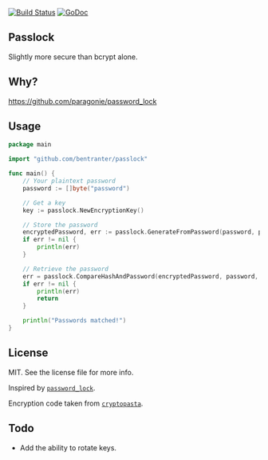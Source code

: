 [![Build Status](https://semaphoreci.com/api/v1/bentranter/passlock/branches/master/badge.svg)](https://semaphoreci.com/bentranter/passlock)
[![GoDoc](https://godoc.org/github.com/bentranter/passlock?status.svg)](https://godoc.org/github.com/bentranter/passlock)

Passlock
---

Slightly more secure than bcrypt alone.

Why?
---

https://github.com/paragonie/password_lock

Usage
---


```go
package main

import "github.com/bentranter/passlock"

func main() {
	// Your plaintext password
	password := []byte("password")

	// Get a key
	key := passlock.NewEncryptionKey()

	// Store the password
	encryptedPassword, err := passlock.GenerateFromPassword(password, passlock.DefaultCost, key)
	if err != nil {
		println(err)
	}

	// Retrieve the password
	err = passlock.CompareHashAndPassword(encryptedPassword, password, key)
	if err != nil {
		println(err)
		return
	}

	println("Passwords matched!")
}
```

License
---

MIT. See the license file for more info.

Inspired by [`password_lock`](https://github.com/paragonie/password_lock).

Encryption code taken from [`cryptopasta`](https://github.com/gtank/cryptopasta).

Todo
---

- Add the ability to rotate keys.
